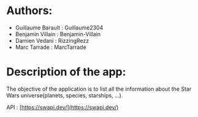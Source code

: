# Authors:
- Guillaume Barault : Guillaume2304
- Benjamin Villain : Benjamin-Villain
- Damien Vedani : RizzingRezz
- Marc Tarrade : MarcTarrade

# Description of the app:
The objective of the application is to list all the information about the Star Wars universe(planets, species, starships, ...).

API : [https://swapi.dev/](https://swapi.dev/)

